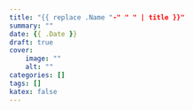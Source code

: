 ```yaml
---
title: "{{ replace .Name "-" " " | title }}"
summary: ""
date: {{ .Date }}
draft: true
cover:
    image: ""
    alt: ""
categories: []
tags: []
katex: false
---
```



